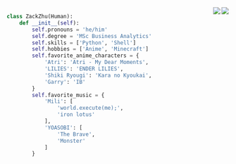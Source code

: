 
<a>
<img align="right" src="https://github-readme-stats.vercel.app/api?username=kressety&include_all_commits=true" />
<img align="right" src="https://github-readme-stats.vercel.app/api/top-langs/?username=kressety&include_all_commits=true" />
</a>

```python
class ZackZhu(Human):
    def __init__(self):
        self.pronouns = 'he/him'
        self.degree = 'MSc Business Analytics'
        self.skills = ['Python', 'Shell']
        self.hobbies = ['Anime', 'Minecraft']
        self.favorite_anime_characters = {
            'Atri': 'Atri - My Dear Moments',
            'LILIES': 'ENDER LILIES',
            'Shiki Ryougi': 'Kara no Kyoukai',
            'Garry': 'IB'
        }
        self.favorite_music = {
            'Mili': [
                'world.execute(me);', 
                'iron lotus'
            ],
            'YOASOBI': [
                'The Brave', 
                'Monster'
            ]
        }
```






